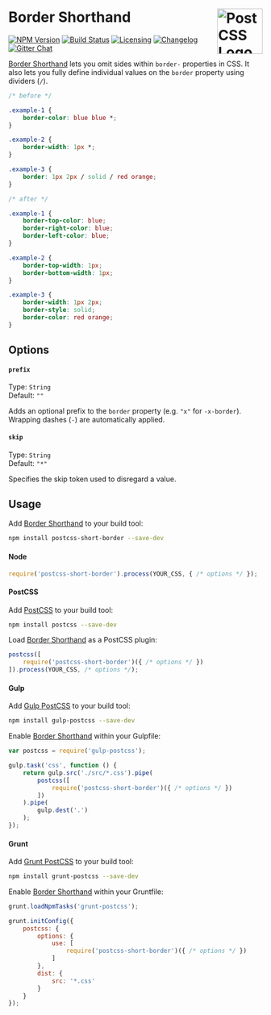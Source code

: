 # Border Shorthand <a href="https://github.com/postcss/postcss"><img src="https://postcss.github.io/postcss/logo.svg" alt="PostCSS Logo" width="90" height="90" align="right"></a>

[![NPM Version][npm-img]][npm-url]
[![Build Status][cli-img]][cli-url]
[![Licensing][lic-image]][lic-url]
[![Changelog][log-image]][log-url]
[![Gitter Chat][git-image]][git-url]

[Border Shorthand] lets you omit sides within `border-` properties in CSS. It also lets you fully define individual values on the `border` property using dividers (`/`).

```css
/* before */

.example-1 {
	border-color: blue blue *;
}

.example-2 {
    border-width: 1px *;
}

.example-3 {
    border: 1px 2px / solid / red orange;
}

/* after */

.example-1 {
    border-top-color: blue;
    border-right-color: blue;
    border-left-color: blue;
}

.example-2 {
    border-top-width: 1px;
    border-bottom-width: 1px;
}

.example-3 {
    border-width: 1px 2px;
    border-style: solid;
    border-color: red orange;
}
```

## Options

#### `prefix`

Type: `String`  
Default: `""`

Adds an optional prefix to the `border` property (e.g. `"x"` for `-x-border`). Wrapping dashes (`-`) are automatically applied.

#### `skip`

Type: `String`  
Default: `"*"`

Specifies the skip token used to disregard a value.

## Usage

Add [Border Shorthand] to your build tool:

```bash
npm install postcss-short-border --save-dev
```

#### Node

```js
require('postcss-short-border').process(YOUR_CSS, { /* options */ });
```

#### PostCSS

Add [PostCSS] to your build tool:

```bash
npm install postcss --save-dev
```

Load [Border Shorthand] as a PostCSS plugin:

```js
postcss([
	require('postcss-short-border')({ /* options */ })
]).process(YOUR_CSS, /* options */);
```

#### Gulp

Add [Gulp PostCSS] to your build tool:

```bash
npm install gulp-postcss --save-dev
```

Enable [Border Shorthand] within your Gulpfile:

```js
var postcss = require('gulp-postcss');

gulp.task('css', function () {
	return gulp.src('./src/*.css').pipe(
		postcss([
			require('postcss-short-border')({ /* options */ })
		])
	).pipe(
		gulp.dest('.')
	);
});
```

#### Grunt

Add [Grunt PostCSS] to your build tool:

```bash
npm install grunt-postcss --save-dev
```

Enable [Border Shorthand] within your Gruntfile:

```js
grunt.loadNpmTasks('grunt-postcss');

grunt.initConfig({
	postcss: {
		options: {
			use: [
				require('postcss-short-border')({ /* options */ })
			]
		},
		dist: {
			src: '*.css'
		}
	}
});
```

[npm-url]: https://www.npmjs.com/package/postcss-short-border
[npm-img]: https://img.shields.io/npm/v/postcss-short-border.svg
[cli-url]: https://travis-ci.org/jonathantneal/postcss-short-border
[cli-img]: https://img.shields.io/travis/jonathantneal/postcss-short-border.svg
[lic-url]: LICENSE.md
[lic-image]: https://img.shields.io/npm/l/postcss-short-border.svg
[log-url]: CHANGELOG.md
[log-image]: https://img.shields.io/badge/changelog-md-blue.svg
[git-url]: https://gitter.im/postcss/postcss
[git-image]: https://img.shields.io/badge/chat-gitter-blue.svg

[Border Shorthand]: https://github.com/jonathantneal/postcss-short-border
[PostCSS]: https://github.com/postcss/postcss
[Gulp PostCSS]: https://github.com/postcss/gulp-postcss
[Grunt PostCSS]: https://github.com/nDmitry/grunt-postcss
[1-to-4 syntax]: https://developer.mozilla.org/en-US/docs/Web/CSS/Shorthand_properties#Tricky_edge_cases
